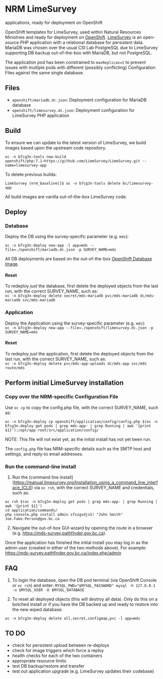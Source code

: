 # NRM LimeSurvey


 applications, ready for deployment on OpenShift

OpenShift templates for LimeSurvey, used within Natural Resources Ministries and ready for deployment on [OpenShift](https://www.openshift.com/).  [LimeSurvey](https://www.limesurvey.org/) is an open-source PHP application with a relational database for persistent data.  MariaDB was chosen over the usual CSI Lab PostgreSQL due to LimeSurvey supporting DB backup out-of-the-box with MariaDB, but not PostgreSQL.

The application pod has been constrained to `maxReplicas=1` to prevent issues with multiple pods with different (possibly conflicting) Configuration Files against the same single database.

## Files

* `openshift/mariadb.dc.json`: Deployment configuration for MariaDB database
* `openshift/limesurvey.dc.json`: Deployment configuration for LimeSurvey PHP application

## Build

To ensure we can update to the latest version of LimeSurvey, we build images based upon the upstream code repository.

`oc -n b7cg3n-tools new-build openshift/php:7.1~https://github.com/LimeSurvey/LimeSurvey.git --name=limesurvey-app`

To delete previous builds:

`LimeSurvey (nrm_baseline)]$ oc -n b7cg3n-tools delete bc/limesurvey-app` 

All build images are vanilla out-of-the-box LimeSurvey code.

## Deploy

### Database
Deploy the DB using the survey-specific parameter (e.g. `mds`):

`oc -n b7cg3n-deploy new-app -l app=mds --file=./openshift/mariadb.dc.json -p SURVEY_NAME=mds`

All DB deployments are based on the out-of-the-box [OpenShift Database Image](https://docs.openshift.com/container-platform/3.11/using_images/db_images/mariadb.html).

#### Reset

To redeploy *just* the database, first delete the deployed objects from the last run, with the correct SURVEY_NAME, such as:  
`oc -n b7cg3n-deploy delete secret/mds-mariadb pvc/mds-mariadb dc/mds-mariadb svc/mds-mariadb`

### Application
Deploy the Application using the survey-specific parameter (e.g. `mds`):  
`oc -n b7cg3n-deploy new-app --file=./openshift/limesurvey.dc.json -p SURVEY_NAME=mds`

#### Reset

To redeploy *just* the application, first delete the deployed objects from the last run, with the correct SURVEY_NAME, such as:  
`oc -n b7cg3n-deploy delete pvc/mds-app-uploads dc/mds-app svc/mds route/mds`

## Perform initial LimeSurvey installation

### Copy over the NRM-specific Configuration File

Use `oc cp` to copy the config.php file, with the correct SURVEY_NAME, such as:

`oc -n b7cg3n-deploy cp openshift/application/config/config.php $(oc -n b7cg3n-deploy get pods | grep mds-app- | grep Running | awk '{print $1}'):/opt/app-root/src/application/config/`

NOTE: This file will not exist yet, as the initial install has not yet been run.  

The `config.php` file has NRM-specific details such as the SMTP host and settings, and reply-to email addresses.

### Run the command-line install

1. Run the (command line install](https://manual.limesurvey.org/Installation_using_a_command_line_interface_(CLI)) via `oc rsh`, with the correct SURVEY_NAME and credentials, such as:
```
oc rsh $(oc -n b7cg3n-deploy get pods | grep mds-app- | grep Running | awk '{print $1}')
cd application/commands/
php console.php install admin sfxzgsdjsS! "John Smith"  Joe.Fake.Person@gov.bc.ca
```

2. Navigate the out-of-box GUI wizard by opening the route in a browser (e.g. https://mds-survey.pathfinder.gov.bc.ca). 

Once the application has finished the initial install you may log in as the admin user (created in either of the two methods above).  For example:   
https://mds-survey.pathfinder.gov.bc.ca/index.php/admin


## FAQ

1. To login the database, open the DB pod terminal (via OpenShift Console or `oc rsh`) and enter:
`MYSQL_PWD="$MYSQL_PASSWORD" mysql -h 127.0.0.1 -u $MYSQL_USER -D $MYSQL_DATABASE`

2. To reset all deployed objects (this will destroy all data).  Only do this on a botched install or if you have the DB backed up and ready to restore into the new wiped database.

`oc -n b7cg3n-deploy delete all,secret,configmap,pvc -l app=mds`

## TO DO

* check for persistent upload between re-deploys
* check for image triggers which force a reploy
* health checks for each of the two containers
* appropriate resource limits
* test DB backup/restore and transfer
* test out application upgrade (e.g. LimeSurvey updates their codebase)